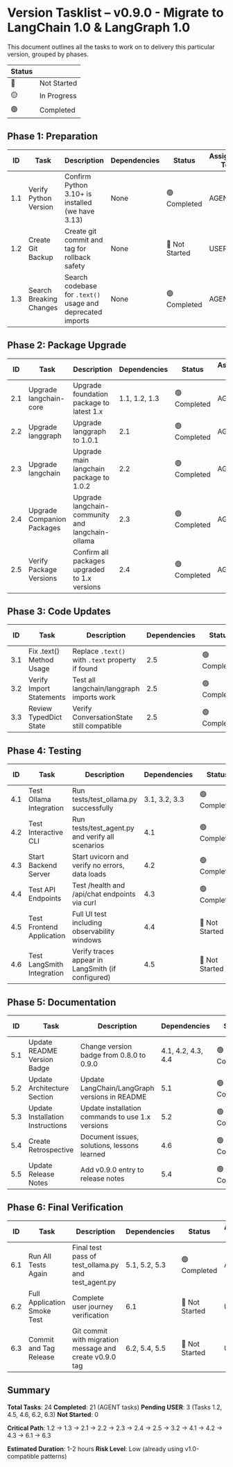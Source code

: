 # Version Tasklist – **v0.9.0 - Migrate to LangChain 1.0 & LangGraph 1.0**
This document outlines all the tasks to work on to delivery this particular version, grouped by phases.

| Status |      |
|--------|------|
| 🔴 | Not Started |
| 🟡 | In Progress |
| 🟢 | Completed |


## **Phase 1: Preparation**

| ID  | Task             | Description                             | Dependencies | Status | Assigned To |
|-----|------------------|-----------------------------------------|-------------|----------|-----------|
| 1.1 | Verify Python Version | Confirm Python 3.10+ is installed (we have 3.13) | None | 🟢 Completed | AGENT |
| 1.2 | Create Git Backup | Create git commit and tag for rollback safety | None | 🔴 Not Started | USER |
| 1.3 | Search Breaking Changes | Search codebase for `.text()` usage and deprecated imports | None | 🟢 Completed | AGENT |


## **Phase 2: Package Upgrade**

| ID  | Task             | Description                             | Dependencies | Status | Assigned To |
|-----|------------------|-----------------------------------------|-------------|----------|-----------|
| 2.1 | Upgrade langchain-core | Upgrade foundation package to latest 1.x | 1.1, 1.2, 1.3 | 🟢 Completed | AGENT |
| 2.2 | Upgrade langgraph | Upgrade langgraph to 1.0.1 | 2.1 | 🟢 Completed | AGENT |
| 2.3 | Upgrade langchain | Upgrade main langchain package to 1.0.2 | 2.2 | 🟢 Completed | AGENT |
| 2.4 | Upgrade Companion Packages | Upgrade langchain-community and langchain-ollama | 2.3 | 🟢 Completed | AGENT |
| 2.5 | Verify Package Versions | Confirm all packages upgraded to 1.x versions | 2.4 | 🟢 Completed | AGENT |


## **Phase 3: Code Updates**

| ID  | Task             | Description                             | Dependencies | Status | Assigned To |
|-----|------------------|-----------------------------------------|-------------|----------|-----------|
| 3.1 | Fix .text() Method Usage | Replace `.text()` with `.text` property if found | 2.5 | 🟢 Completed | AGENT |
| 3.2 | Verify Import Statements | Test all langchain/langgraph imports work | 2.5 | 🟢 Completed | AGENT |
| 3.3 | Review TypedDict State | Verify ConversationState still compatible | 2.5 | 🟢 Completed | AGENT |


## **Phase 4: Testing**

| ID  | Task             | Description                             | Dependencies | Status | Assigned To |
|-----|------------------|-----------------------------------------|-------------|----------|-----------|
| 4.1 | Test Ollama Integration | Run tests/test_ollama.py successfully | 3.1, 3.2, 3.3 | 🟢 Completed | AGENT |
| 4.2 | Test Interactive CLI | Run tests/test_agent.py and verify all scenarios | 4.1 | 🟢 Completed | AGENT |
| 4.3 | Start Backend Server | Start uvicorn and verify no errors, data loads | 4.2 | 🟢 Completed | AGENT |
| 4.4 | Test API Endpoints | Test /health and /api/chat endpoints via curl | 4.3 | 🟢 Completed | AGENT |
| 4.5 | Test Frontend Application | Full UI test including observability windows | 4.4 | 🔴 Not Started | USER |
| 4.6 | Test LangSmith Integration | Verify traces appear in LangSmith (if configured) | 4.5 | 🔴 Not Started | USER |


## **Phase 5: Documentation**

| ID  | Task             | Description                             | Dependencies | Status | Assigned To |
|-----|------------------|-----------------------------------------|-------------|----------|-----------|
| 5.1 | Update README Version Badge | Change version badge from 0.8.0 to 0.9.0 | 4.1, 4.2, 4.3, 4.4 | 🟢 Completed | AGENT |
| 5.2 | Update Architecture Section | Update LangChain/LangGraph versions in README | 5.1 | 🟢 Completed | AGENT |
| 5.3 | Update Installation Instructions | Update installation commands to use 1.x versions | 5.2 | 🟢 Completed | AGENT |
| 5.4 | Create Retrospective | Document issues, solutions, lessons learned | 4.6 | 🟢 Completed | AGENT |
| 5.5 | Update Release Notes | Add v0.9.0 entry to release notes | 5.4 | 🟢 Completed | AGENT |


## **Phase 6: Final Verification**

| ID  | Task             | Description                             | Dependencies | Status | Assigned To |
|-----|------------------|-----------------------------------------|-------------|----------|-----------|
| 6.1 | Run All Tests Again | Final test pass of test_ollama.py and test_agent.py | 5.1, 5.2, 5.3 | 🟢 Completed | AGENT |
| 6.2 | Full Application Smoke Test | Complete user journey verification | 6.1 | 🔴 Not Started | USER |
| 6.3 | Commit and Tag Release | Git commit with migration message and create v0.9.0 tag | 6.2, 5.4, 5.5 | 🔴 Not Started | USER |


## Summary

**Total Tasks**: 24
**Completed**: 21 (AGENT tasks)
**Pending USER**: 3 (Tasks 1.2, 4.5, 4.6, 6.2, 6.3)
**Not Started**: 0

**Critical Path**: 1.2 → 1.3 → 2.1 → 2.2 → 2.3 → 2.4 → 2.5 → 3.2 → 4.1 → 4.2 → 4.3 → 6.1 → 6.3

**Estimated Duration**: 1-2 hours
**Risk Level**: Low (already using v1.0-compatible patterns)
